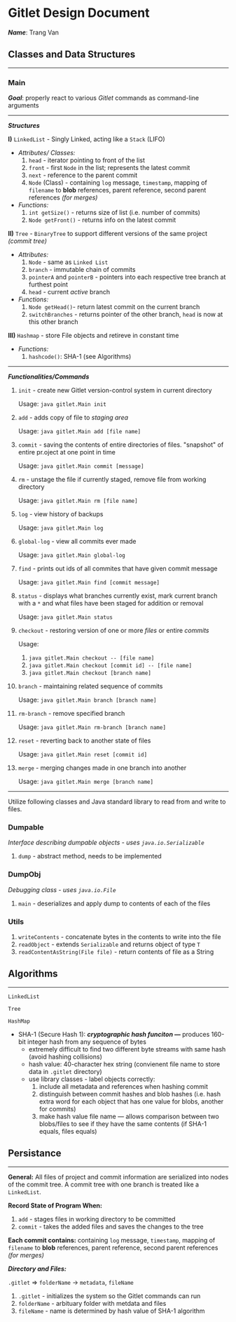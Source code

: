 # Gitlet Design Document

***Name***: Trang Van

## Classes and Data Structures

---

### Main

***Goal***: properly react to various *Gitlet* commands as command-line arguments

---

***Structures***

**I)** `LinkedList` - Singly Linked, acting like a `Stack` (LIFO)

- *Attributes/ Classes:*
    1. `head` - iterator pointing to front of the list 
    2. `front` - first `Node` in the list; represents the latest commit
    3. `next` - reference to the parent commit
    4. `Node` (Class) -  containing `log` message, `timestamp`, mapping of `filename` to **blob** references, parent reference, second parent references *(for merges)*
- *Functions:*
    1. `int getSize()` - returns size of list (i.e. number of commits)
    2. `Node getFront()` - returns info on the latest commit

**II)** `Tree` - `BinaryTree` to support different versions of the same project *(commit tree)*

- *Attributes:*
    1. `Node` - same as `Linked List`
    2. `branch` - immutable chain of commits
    3. `pointerA` and `pointerB` - pointers into each respective tree branch at furthest point
    4. `head` - current *active* branch
- *Functions:*
    1. `Node getHead()`- return latest commit on the current branch
    2. `switchBranches` - returns pointer of the other branch, `head` is now at this other branch

**III)** `Hashmap` - store File objects and retireve in constant time

- *Functions:*
    1. `hashcode()`: SHA-1 (see Algorithms)

---

***Functionalities/Commands***

1. `init` - create new Gitlet version-control system in current directory

    Usage: `java gitlet.Main init`

2. `add` - adds copy of file to *staging area*  

    Usage: `java gitlet.Main add [file name]`

3. `commit` - saving the contents of entire directories of files. "snapshot" of entire pr.oject at one point in time

    Usage: `java gitlet.Main commit [message]`

4. `rm` - unstage the file if currently staged, remove file from working directory

    Usage: `java gitlet.Main rm [file name]`

5. `log` - view history of backups

    Usage: `java gitlet.Main log`

6. `global-log` - view all commits ever made

    Usage: `java gitlet.Main global-log`

7. `find` - prints out ids of all commites that have given commit message

    Usage: `java gitlet.Main find [commit message]`

8. `status` - displays what branches currently exist, mark current branch with a `*` and what files have been staged for addition or removal

    Usage: `java gitlet.Main status`

9. `checkout` - restoring version of one or more *files* or entire *commits*

    Usage: 

    1. `java gitlet.Main checkout -- [file name]`
    2. `java gitlet.Main checkout [commit id] -- [file name]`
    3. `java gitlet.Main checkout [branch name]`
10. `branch` - maintaining related sequence of commits

    Usage: `java gitlet.Main branch [branch name]`

11. `rm-branch` - remove specified branch

    Usage: `java gitlet.Main rm-branch [branch name]`

12. `reset` - reverting back to another state of files

    Usage: `java gitlet.Main reset [commit id]`

13. `merge` - merging changes made in one branch into another

    Usage: `java gitlet.Main merge [branch name]`

---

Utilize following classes and Java standard library to read from and write to files.

### Dumpable

*Interface describing dumpable objects - uses `java.io.Serializable`*

1. `dump` - abstract method, needs to be implemented

### DumpObj

*Debugging class - uses `java.io.File`*

1. `main` - deserializes and apply dump to contents of each of the files 

### Utils

1. `writeContents` - concatenate bytes in the contents to write into the file
2. `readObject` - extends `Serializable` and returns object of type `T`
3. `readContentAsString(File file)` - return contents of file as a String

## Algorithms

---

`LinkedList`

`Tree`

`HashMap`

- SHA-1 (Secure Hash 1): ***cryptographic hash funciton —*** produces 160-bit integer hash from any sequence of bytes
    - extremely difficult to find two different byte streams with same hash (avoid hashing collisions)
    - hash value: 40-character hex string (convienent file name to store data in `.gitlet` directory)
    - use library classes - label objects correctly:
        1. include all metadata and references when hashing commit
        2. distinguish between commit hashes and blob hashes (i.e. hash extra word for each object that has one value for blobs, another for commits)
        3. make hash value file name — allows comparison between two blobs/files to see if they have the same contents (if SHA-1 equals, files equals)

## Persistance

---

**General:** All files of project and commit information are serialized into nodes of the commit tree. A commit tree with one branch is treated like a `LinkedList`. 

**Record State of Program When:**

1. `add` - stages files in working directory to be committed
2. `commit` - takes the added files and saves the changes to the tree

**Each commit contains:**  containing `log` message, `timestamp`, mapping of `filename` to **blob** references, parent reference, second parent references *(for merges)*

***Directory and Files:***

`.gitlet` ⇒ `folderName` → `metadata`, `fileName`

1. `.gitlet` - initializes the system so the Gitlet commands can run
2. `folderName` - arbituary folder with metdata and files 
3. `fileName` - name is determined by hash value of SHA-1 algorithm

